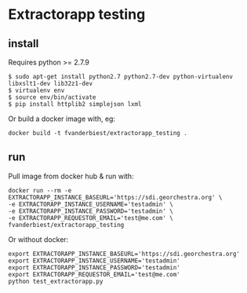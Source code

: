 # Extractorapp testing

## install

Requires python >= 2.7.9

```
$ sudo apt-get install python2.7 python2.7-dev python-virtualenv libxslt1-dev lib32z1-dev
$ virtualenv env
$ source env/bin/activate
$ pip install httplib2 simplejson lxml
```

Or build a docker image with, eg:
```
docker build -t fvanderbiest/extractorapp_testing .
```

## run

Pull image from docker hub & run with:
```
docker run --rm -e EXTRACTORAPP_INSTANCE_BASEURL='https://sdi.georchestra.org' \
-e EXTRACTORAPP_INSTANCE_USERNAME='testadmin' \
-e EXTRACTORAPP_INSTANCE_PASSWORD='testadmin' \
-e EXTRACTORAPP_REQUESTOR_EMAIL='test@me.com' \
fvanderbiest/extractorapp_testing
```

Or without docker:
```
export EXTRACTORAPP_INSTANCE_BASEURL='https://sdi.georchestra.org'
export EXTRACTORAPP_INSTANCE_USERNAME='testadmin'
export EXTRACTORAPP_INSTANCE_PASSWORD='testadmin'
export EXTRACTORAPP_REQUESTOR_EMAIL='test@me.com'
python test_extractorapp.py
```